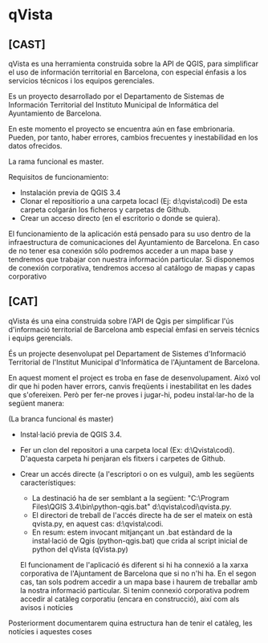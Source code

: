 # qVista

## [CAST]

qVista es una herramienta construida sobre la API de QGIS, para simplificar el uso de información territorial en Barcelona, con especial énfasis a los servicios técnicos i los equipos gerenciales.

Es un proyecto desarrollado por el Departamento de Sistemas de Información Territorial del Instituto Municipal de Informática del Ayuntamiento de Barcelona.

En este momento el proyecto se encuentra aún en fase embrionaria. Pueden, por tanto, haber errores, cambios frecuentes y inestabilidad en los datos ofrecidos. 

La rama funcional es master.

Requisitos de funcionamiento:

- Instalación previa de QGIS 3.4
- Clonar el repositiorio a una carpeta locacl (Ej: d:\qvista\codi) De esta carpeta colgarán los ficheros y carpetas de Github.
- Crear un acceso directo (en el escritorio o donde se quiera). 

El funcionamiento de la aplicación está pensado para su uso dentro de la infraestructura de comunicaciones del Ayuntamiento de Barcelona. En caso de no tener esa conexión sólo podremos acceder a un mapa base y tendremos que trabajar con nuestra información particular. Si disponemos de conexión corporativa, tendremos acceso al catálogo de mapas y capas corporativo 

## [CAT]

qVista és una eina construida sobre l'API de Qgis per simplificar l'ús d'informació territorial de Barcelona amb especial èmfasi en serveis técnics i equips gerencials.

És un projecte desenvolupat pel Departament de Sistemes d'Informació Territorial de l'Institut Municipal d'Informàtica de l'Ajuntament de Barcelona.

En aquest moment el project es troba en fase de desenvolupament. Aixó vol dir que hi poden haver errors, canvis freqüents i inestabilitat en les dades que s'ofereixen. Però per fer-ne proves i jugar-hi, podeu instal·lar-ho de la següent manera:

(La branca funcional és master)

- Instal·lació previa de QGIS 3.4.
- Fer un clon del repositori a una carpeta local (Ex: d:\Qvista\codi). D'aquesta carpeta hi penjaran els fitxers i carpetes de Github.
- Crear un accés directe (a l'escriptori o on es vulgui), amb les següents característiques:
  - La destinació ha de ser semblant a la següent: "C:\Program Files\QGIS 3.4\bin\python-qgis.bat" d:\qvista\codi\qvista.py.
  - El directori de treball de l'accés directe ha de ser el mateix on està qvista.py, en aquest cas: d:\qvista\codi.
  - En resum: estem invocant mitjançant un .bat estàndard de la instal·lació de Qgis (python-qgis.bat) que crida al script inicial de python del qVista (qVista.py)

  El funcionament de l'aplicació és diferent si hi ha connexió a la xarxa corporativa de l'Ajuntament de Barcelona que si no n'hi ha. En el segon cas, tan sols podrem accedir a un mapa base i haurem de treballar amb la nostra informació particular. Si tenim connexió corporativa podrem accedir al catàleg corporatiu (encara en construcció), així com als avisos i notícies

Posteriorment documentarem quina estructura han de tenir el catàleg, les notícies i aquestes coses

